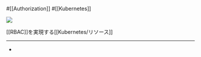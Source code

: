 #[[Authorization]] #[[Kubernetes]]

![](https://github.com/kubernetes/community/raw/master/icons/png/resources/labeled/role-128.png)

[[RBAC]]を実現する[[Kubernetes/リソース]]

---

- [](https://kubernetes.io/docs/reference/access-authn-authz/rbac/)